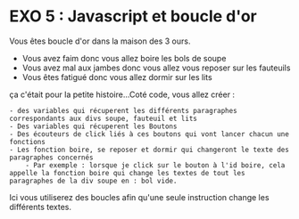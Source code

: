 # EXO 5 : Javascript et boucle d'or

Vous êtes boucle d'or dans la maison des 3 ours.

- Vous avez faim donc vous allez boire les bols de soupe
- Vous avez mal aux jambes donc vous allez vous reposer sur les fauteuils
- Vous êtes fatigué donc vous allez dormir sur les lits

ça c'était pour la petite histoire...Coté code, vous allez créer :

    - des variables qui récuperent les différents paragraphes correspondants aux divs soupe, fauteuil et lits
    - Des variables qui récuperent les Boutons
    - Des écouteurs de click liés à ces boutons qui vont lancer chacun une fonctions
    - Les fonction boire, se reposer et dormir qui changeront le texte des paragraphes concernés
        - Par exemple : lorsque je click sur le bouton à l'id boire, cela appelle la fonction boire qui change les textes de tout les paragraphes de la div soupe en : bol vide.

Ici vous utiliserez des boucles afin qu'une seule instruction change les différents textes.        
